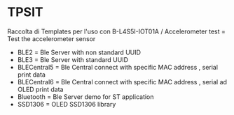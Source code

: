 # TPSIT
Raccolta di Templates per l'uso con B-L4S5I-IOT01A 
/
Accelerometer test = Test the accelerometer sensor
- BLE2 =  Ble Server with non standard UUID 
- BLE3 =  Ble Server with standard UUID
- BLECentral5 = Ble Central connect with specific MAC address , serial print data 
- BLECentral6 = Ble Central connect with specific MAC address , serial ad OLED print data
- Bluetooth = Ble Server demo for ST application
- SSD1306 = OLED SSD1306 library
